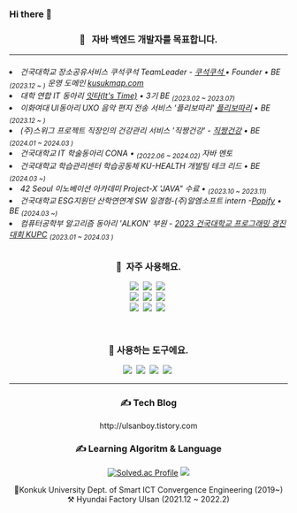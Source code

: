 ### Hi there 👋


<div align="center">
  


<!--
**devraphy/devraphy** is a ✨ _special_ ✨ repository because its `README.md` (this file) appears on your GitHub profile.

Here are some ideas to get you started:

- 🔭 I’m currently working on ...
- 🌱 I’m currently learning ...
- 👯 I’m looking to collaborate on ...
- 🤔 I’m looking for help with ...
- 💬 Ask me about ...
- 📫 How to reach me: ...
- 😄 Pronouns: ...
- ⚡ Fun fact: ...
-->
<!--
![header](https://capsule-render.vercel.app/api?type=waving&color=0:00C9FF,50:40E0D0,100:FF8C00&height=300&section=header&text=Dong%20Hun%20Choi&fontColor=FFFFFF&fontSize=65&fontAlign=36&fontAlignY=35&animation=fadeIn&desc=느리지만%20지속하는%20개발자&descAlign=24&descSize=25&descAlignY=58)
-->

<h3 align="center">🚀 &nbsp; 자바 백엔드 개발자를 목표합니다.</h3>
<hr>   
<div align="left">  

<h6 align=left>
<li>건국대학교 장소공유서비스 쿠석쿠석 TeamLeader - <a href="https://github.com/KONKUK-MAP-Service">쿠석쿠석 </a> • Founder • BE <sub> (2023.12 ~ )</sub> 운영 도메인 <a href="www.kusukmap.com"> kusukmap.com</a> </li>

<li>대학 연합 IT 동아리 <a href="https://github.com/itstime22">잇타(It's Time)</a> • 3기 BE <sub>(2023.02 ~ 2023.07)</sub></li>

 <li> 이화여대 UI동아리 UXO 음악 편지 전송 서비스 '플리보따리' <a href="https://github.com/Playlist-pack/Server">플리보따리</a>  • BE <sub>(2023.12 ~ )</sub></li>
 <li> (주)스위그 프로젝트 직장인의 건강관리 서비스 '직짱건강' - <a href="https://github.com/SWYP-3rd-period-1-team">직짱건강</a> • BE <sub>(2024.01 ~ 2024.03 )</sub></li>
 <li> 건국대학교 IT 학술동아리 CONA •  <sub>(2022.06 ~ 2024.02) </sub>자바 멘토 </li>
 <li>건국대학교 학습관리센터 학습공동체 KU-HEALTH 개발팀 테크 리드 • BE <sub>(2024.03 ~)</sub></li>
 <li> 42 Seoul 이노베이션 아카데미  Project-X 'JAVA" 수료 •  <sub>(2023.10 ~ 2023.11)</sub></li>
 <li>건국대학교 ESG지원단 산학연연계 SW 일경험-(주)알엠소프트 intern -<a href="https://github.com/ulsandonghun/Popify_Server">Popify</a>  •  BE <sub>(2024.03 ~)</sub></li>
 <li>컴퓨터공학부 알고리즘 동아리 'ALKON' 부원 - <a href="https://solved.ac/badges/kupc2023">2023 건국대학교 프로그래밍 경진대회 KUPC</a> <sub>(2023.01 ~ 2024.03 )</sub></li>
 
 
</h6>
</div>





<h3 align="center">📌 &nbsp;자주 사용해요.</h3>
<p align="center">
 <a href="#"><img src="https://img.shields.io/badge/Spring-darkgreen?style=for-the-badge&logo=Spring&logoColor=white"/></a>&nbsp; 
 <a href="#"><img src="https://img.shields.io/badge/Spring Boot-darkgreen?style=for-the-badge&logo=SpringBoot&logoColor=white"/></a>&nbsp;
 <a href="#"><img src="https://img.shields.io/badge/Spring JPA-darkgreen?style=for-the-badge&logo=Spring&logoColor=white"/></a>&nbsp;
 <br/>
 <a href="#"><img src="https://img.shields.io/badge/Java-3673A5?style=for-the-badge&logo=CoffeeScript&logoColor=white"/></a>&nbsp;
 <a href="#"><img src="https://img.shields.io/badge/MySQL-%23FF6C37?style=for-the-badge&logo=mysql&logoColor=white"/></a>&nbsp
   <a href="#"><img src="https://img.shields.io/badge/redis-%23DD0031.svg?style=for-the-badge&logo=redis&logoColor=white"/></a>&nbsp
 <br/>
 <a href="#"><img src="https://img.shields.io/badge/github%20actions-%232671E5.svg?style=for-the-badge&logo=githubactions&logoColor=white"/></a>&nbsp
 <a href="#"><img src="https://img.shields.io/badge/AWS-%23FF9900.svg?style=for-the-badge&logo=amazon-aws&logoColor=white"/></a>&nbsp
  <a href="#"><img src="https://img.shields.io/badge/docker-%230db7ed.svg?style=for-the-badge&logo=docker&logoColor=white"/></a>&nbsp



  


 
 
</p>


</p>

<br/>


<h3 align="center"> 🔧&nbsp;사용하는 도구에요.</h3>
<p align="center">
 <a href="#"><img src="https://img.shields.io/badge/-IntelliJ%20IDEA-%23000000?style=for-the-badge&logo=IntelliJ%20IDEA&logoColor=white"/></a>&nbsp  
 <a href="#"><img src="https://img.shields.io/badge/-GitHub-%23181717?style=for-the-badge&logo=GitHub&logoColor=white"/></a>&nbsp
 <a href="#"><img src="https://img.shields.io/badge/-Postman-%23FF6C37?style=for-the-badge&logo=Postman&logoColor=white"/></a>&nbsp
 <a href="#"><img src="https://img.shields.io/badge/-Swagger-%23Clojure?style=for-the-badge&logo=swagger&logoColor=white"/></a>&nbsp
</p>

 
 <hr>
 <h3 align="center">✍️ Tech Blog</h3>
 <p align="center"> http://ulsanboy.tistory.com </p>
 
 <h3 align="center">✍️ Learning Algoritm & Language</h3>
 
 <p align="center">

 [![Solved.ac Profile](http://mazassumnida.wtf/api/v2/generate_badge?boj=lavie67)](https://solved.ac/lavie67/)
  <img src="https://github-readme-stats.vercel.app/api/top-langs/?username=ulsandonghun&layout=compact">
 </p>
 
 <p align="center">
🌱Konkuk University Dept. of Smart ICT Convergence Engineering (2019~) <br/>
⚒ Hyundai Factory Ulsan (2021.12 ~ 2022.2)
  
 </p>
 
 </div>
 

